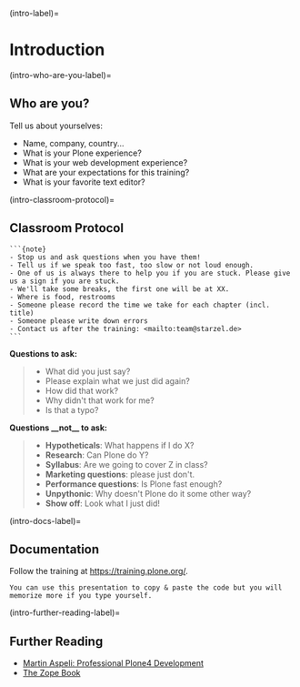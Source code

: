 (intro-label)=

# Introduction

(intro-who-are-you-label)=

## Who are you?

Tell us about yourselves:

- Name, company, country...
- What is your Plone experience?
- What is your web development experience?
- What are your expectations for this training?
- What is your favorite text editor?

(intro-classroom-protocol)=

## Classroom Protocol

````{only} not presentation
```{note}
- Stop us and ask questions when you have them!
- Tell us if we speak too fast, too slow or not loud enough.
- One of us is always there to help you if you are stuck. Please give us a sign if you are stuck.
- We'll take some breaks, the first one will be at XX.
- Where is food, restrooms
- Someone please record the time we take for each chapter (incl. title)
- Someone please write down errors
- Contact us after the training: <mailto:team@starzel.de>
```
````

**Questions to ask:**

> - What did you just say?
> - Please explain what we just did again?
> - How did that work?
> - Why didn't that work for me?
> - Is that a typo?

**Questions \_\_not\_\_ to ask:**

> - **Hypotheticals**: What happens if I do X?
> - **Research**: Can Plone do Y?
> - **Syllabus**: Are we going to cover Z in class?
> - **Marketing questions**: please just don't.
> - **Performance questions**: Is Plone fast enough?
> - **Unpythonic**: Why doesn't Plone do it some other way?
> - **Show off**: Look what I just did!

(intro-docs-label)=

## Documentation

Follow the training at https://training.plone.org/.

```{note}
You can use this presentation to copy & paste the code but you will memorize more if you type yourself.
```

(intro-further-reading-label)=

## Further Reading

- [Martin Aspeli: Professional Plone4 Development](https://www.packtpub.com/web-development/professional-plone-4-development)
- [The Zope Book](https://zope.readthedocs.io/en/latest/zopebook/)

